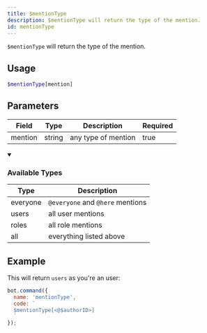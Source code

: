 ```yaml
---
title: $mentionType 
description: $mentionType will return the type of the mention.
id: mentionType
---
```


`$mentionType` will return the type of the mention.

## Usage

```php
$mentionType[mention]
```

## Parameters 


| Field   | Type   | Description         | Required |
| ------- | ------ | ------------------- | -------- |
| mention | string | any type of mention | true      |

<details open>
  <summary> <h3> Available Types </h3></summary>

| Type     | Description                      |
| -------- | -------------------------------- |
| everyone | `@everyone` and `@here` mentions |
| users    | all user mentions                |
| roles    | all role mentions                |
| all      | everything listed above          |
 
</details>

## Example

This will return `users` as you're an user:

```javascript
bot.command({
  name: 'mentionType',
  code: `
  $mentionType[<@$authorID>]
  `
});
```
